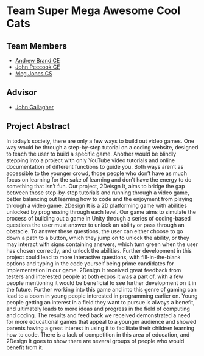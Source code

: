 # Team Super Mega Awesome Cool Cats
## Team Members
* [Andrew Brand CE](https://www.linkedin.com/in/andrew-brand-8657261b7/)
* [John Peecook CE](https://www.linkedin.com/in/john-b-peecook-jr-a3baa7226/)
* [Meg Jones CS](https://www.linkedin.com/in/meg-n-jones/)

## Advisor
* [John Gallagher](gallagj9@ucmail.uc.edu)

## Project Abstract
In today’s society, there are only a few ways to build out video games. One way would be through a step-by-step tutorial on a coding website, designed to teach the user to build a specific game. Another would be blindly stepping into a project with only YouTube video tutorials and online documentation of different functions to guide you. Both ways aren’t as accessible to the younger crowd, those people who don’t have as much focus on learning for the sake of learning and don’t have the energy to do something that isn’t fun. Our project, 2Deisgn It, aims to bridge the gap between those step-by-step tutorials and running through a video game, better balancing out learning how to code and the enjoyment from playing through a video game. 2Design It is a 2D platforming game with abilities unlocked by progressing through each level. Our game aims to simulate the process of building out a game in Unity through a series of coding-based questions the user must answer to unlock an ability or pass through an obstacle. To answer these questions, the user can either choose to go down a path to a button, which they jump on to unlock the ability, or they may interact with signs containing answers, which turn green when the user has chosen correctly, and unlock the abilities. Further development in this project could lead to more interactive questions, with fill-in-the-blank options and typing in the code yourself being prime candidates for implementation in our game. 2Design It received great feedback from testers and interested people at both expos it was a part of, with a few people mentioning it would be beneficial to see further development on it in the future. Further working into this game and into this genre of gaming can lead to a boom in young people interested in programming earlier on. Young people getting an interest in a field they want to pursue is always a benefit, and ultimately leads to more ideas and progress in the field of computing and coding. The results and feed back we received demonstrated a need for more educational games that appeal to a younger audience and showed parents having a great interest in using it to facilitate their children learning how to code. There is a lack of competition in this area of education, and 2Design It goes to show there are several groups of people who would benefit from it.
